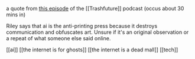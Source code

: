 a quote from [this episode](https://trashfuturepodcast.podbean.com/e/what-if-your-podcaster-was-a-robot/) of the [[Trashfuture]] podcast (occus about 30 mins in)

Riley says that ai is the anti-printing press because it destroys communication and obfuscates art. Unsure if it's an original observation or a repeat of what someone else said online.

[[ai]] [[the internet is for ghosts]] [[the internet is a dead mall]]  [[tech]]